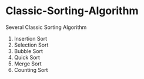 # Classic-Sorting-Algorithm
Several Classic Sorting Algorithm
1. Insertion Sort
2. Selection Sort
3. Bubble Sort
4. Quick Sort
5. Merge Sort
6. Counting Sort
